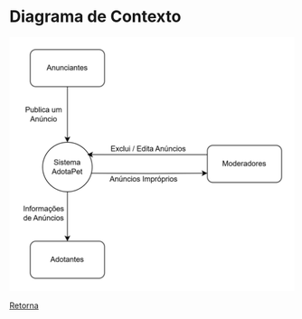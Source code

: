 # Diagrama de Contexto

![Diagrama de Contexto do AdotaPet](figuras/diagrama-de-contexto.png)

[Retorna](../README.md)

